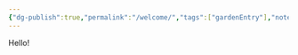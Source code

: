 ```yaml
---
{"dg-publish":true,"permalink":"/welcome/","tags":["gardenEntry"],"noteIcon":"","created":"2025-10-31T15:22:14.469-05:00"}
---
```


Hello!